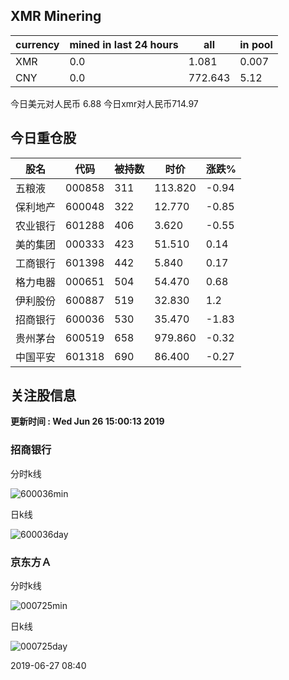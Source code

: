 ## XMR Minering

|currency|mined in last 24 hours|all|in pool|
|---|---|---|---|
|XMR|0.0|1.081|0.007|
|CNY|0.0|772.643|5.12|

今日美元对人民币 6.88	今日xmr对人民币714.97


## 今日重仓股 

|股名|代码|被持数|时价|涨跌%|
|---|---|---|---|---|
|五粮液|000858|311|113.820|-0.94|
|保利地产|600048|322|12.770|-0.85|
|农业银行|601288|406|3.620|-0.55|
|美的集团|000333|423|51.510|0.14|
|工商银行|601398|442|5.840|0.17|
|格力电器|000651|504|54.470|0.68|
|伊利股份|600887|519|32.830|1.2|
|招商银行|600036|530|35.470|-1.83|
|贵州茅台|600519|658|979.860|-0.32|
|中国平安|601318|690|86.400|-0.27|

## 关注股信息
**更新时间 : Wed Jun 26 15:00:13 2019**
### 招商银行 
分时k线

![600036min](http://image.sinajs.cn/newchart/min/n/sh600036.gif)

日k线

![600036day](http://image.sinajs.cn/newchart/daily/n/sh600036.gif)

### 京东方Ａ 
分时k线

![000725min](http://image.sinajs.cn/newchart/min/n/sz000725.gif)

日k线

![000725day](http://image.sinajs.cn/newchart/daily/n/sz000725.gif)

2019-06-27 08:40